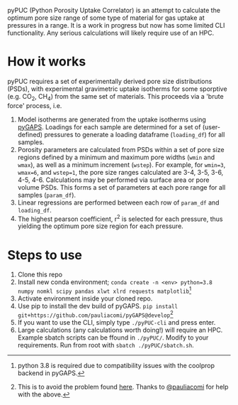 pyPUC (Python Porosity Uptake Correlator) is an attempt to calculate the optimum pore size range of some type of material for gas uptake at pressures in a range. It is a work in progress but now has some limited CLI functionality. Any serious calculations will likely require use of an HPC. 

How it works
============
pyPUC requires a set of experimentally derived pore size distributions (PSDs), with experimental gravimetric uptake isotherms for some sporptive (e.g. CO<sub>2</sub>, CH<sub>4</sub>) from the same set of materials. This proceeds via a 'brute force' process, i.e.
  1. Model isotherms are generated from the uptake isotherms using [pyGAPS](https://github.com/pauliacomi/pyGAPS). Loadings for each sample are determined for a set of (user-defined) pressures to generate a loading dataframe (`loading_df`) for all samples.
  2. Porosity parameters are calculated from PSDs within a set of pore size regions defined by a minimum and maximum pore widths (`wmin` and `wmax`), as well as a minimum increment (`wstep`). For example, for `wmin=3`, `wmax=6`, and `wstep=1`, the pore size ranges calculated are 3-4, 3-5, 3-6, 4-5, 4-6. Calculations may be performed via surface area or pore volume PSDs. This forms a set of parameters at each pore range for all samples (`param_df`).
  3. Linear regressions are performed between each row of `param_df` and `loading_df`. 
  4. The highest pearson coefficient, r<sup>2</sup> is selected for each pressure, thus yielding the optimum pore size region for each pressure.

Steps to use
============
 1. Clone this repo
 2. Install new conda environment;
    `conda create -n <env> python=3.8 numpy nomkl scipy pandas xlwt xlrd requests matplotlib`[^1]
 2. Activate environment inside your cloned repo.
 3. Use pip to install the dev build of pyGAPS. `pip install git+https://github.com/pauliacomi/pyGAPS@develop`[^2]
 4. If you want to use the CLI, simply type `./pyPUC-cli` and press enter. 
 5. Large calculations (any calculations worth doing!) will require an HPC. Example sbatch scripts can be ffound in `./pyPUC/`. Modify to your requirements. Run from root with `sbatch ./pyPUC/sbatch.sh`. 

[^1]: python 3.8 is required due to compatibility issues with the coolprop backend in pyGAPS.
[^2]: This is to avoid the problem found [here](https://stackoverflow.com/questions/70248438/module-breaks-when-loaded-into-multiple-scripts). Thanks to [@pauliacomi](https://github.com/pauliacomi) for help with the above.
